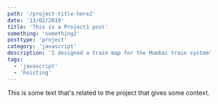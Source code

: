 ```yaml
---
path: '/project-title-here2'
date: '13/02/2019'
title: 'This is a Project1 post'
something: 'something2'
posttype: 'project'
category: 'javascript'
description: 'I designed a train map for the Mumbai train system'
tags:
  - 'javascript'
  - 'hoisting'
---
```


This is some text that's related to the project that gives some context.